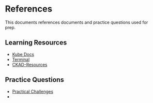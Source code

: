 # References

This documents references documents and practice questions used for prep.

## Learning Resources

* [Kube Docs](https://kubernetes.io/docs/)
* [Terminal](https://codeburst.io/the-ckad-browser-terminal-10fab2e8122e)
* [CKAD-Resources](https://github.com/lucassha/CKAD-resources)

## Practice Questions

* [Practical Challenges](https://codeburst.io/kubernetes-ckad-weekly-challenges-overview-and-tips-7282b36a2681)
* 